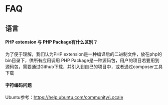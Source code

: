 # FAQ

## 语言

#### PHP extension 与 PHP Package有什么区别？
为了便于理解，我们认为PHP extension是一种编译后的二进制文件，放在php的bin目录下，供所有应用调用
PHP Package是一种源码包，用户的项目若要用到源码包，需要通过Github下载，并引入到自己的项目中，或者通过composer工具下载

#### 字符编码问题
Ubuntu参考：https://help.ubuntu.com/community/Locale
